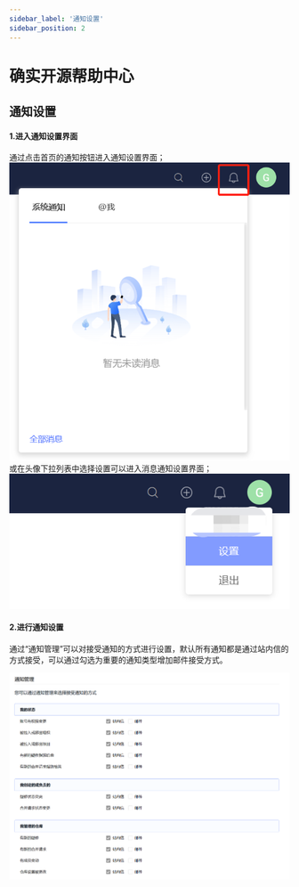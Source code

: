 ```yaml
---
sidebar_label: '通知设置'
sidebar_position: 2    
---
```

  
  
# 确实开源帮助中心

## 通知设置
#### 1.进入通知设置界面
通过点击首页的通知按钮进入通知设置界面；
![](../../static/img/notice/home_notice.png)
</br>
或在头像下拉列表中选择设置可以进入消息通知设置界面；
![](../../static/img/notice/into_notice.png)

#### 2.进行通知设置
通过“通知管理”可以对接受通知的方式进行设置，默认所有通知都是通过站内信的方式接受，可以通过勾选为重要的通知类型增加邮件接受方式。

![](../../static/img/notice/notice_set.png)